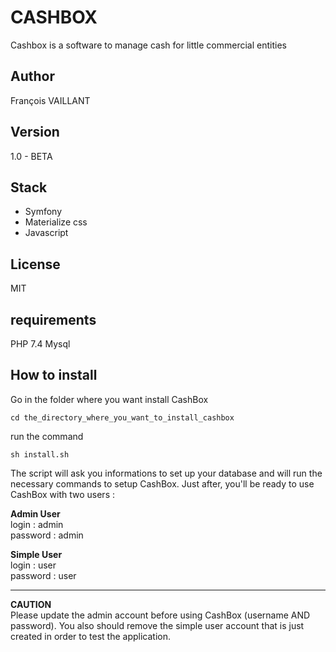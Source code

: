# CASHBOX

Cashbox is a software to manage cash for little commercial entities

## Author
François VAILLANT

## Version
1.0 - BETA

## Stack
 - Symfony
 - Materialize css
 - Javascript
 
## License
MIT 

## requirements
PHP 7.4
Mysql 
 
## How to install

Go in the folder where you want install CashBox
```
cd the_directory_where_you_want_to_install_cashbox
```
run the command
```
sh install.sh
```
The script will ask you informations to set up your database 
and will run the necessary commands to setup CashBox. 
Just after, you'll be ready to use CashBox with two users :

**Admin User**  
login : admin   
password : admin

**Simple User**  
login : user  
password : user  
*****************
**CAUTION**  
Please update the admin account before using CashBox (username AND password).
You also should remove the simple user account that is just created in order to test the application.






